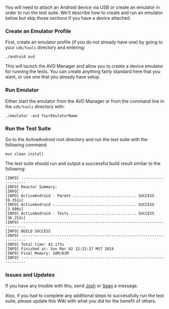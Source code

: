 You will need to attach an Android device via USB or create an emulator in order to run the test suite. We'll describe how to create and run an emulator below but skip those sections if you have a device attached.

### Create an Emulator Profile

First, create an emulator profile (if you do not already have one) by going to your `sdk/tools` directory and entering:

    ./android avd

This will launch the AVD Manager and allow you to create a device emulator for running the tests. You can create anything fairly standard here that you want, or use one that you already have setup.


### Run Emulator

Either start the emulator from the AVD Manager or from the command line in the `sdk/tools` directory with:

    ./emulator -avd YourEmulatorName


### Run the Test Suite

Go to the ActiveAndroid root directory and run the test suite with the following command:

    mvn clean install

The test suite should run and output a successful build result similar to the following:

    [INFO] ------------------------------------------------------------------------
    [INFO] Reactor Summary:
    [INFO] 
    [INFO] ActiveAndroid - Parent ............................ SUCCESS [0.351s]
    [INFO] ActiveAndroid ..................................... SUCCESS [3.880s]
    [INFO] ActiveAndroid - Tests ............................. SUCCESS [36.252s]
    [INFO] ------------------------------------------------------------------------
    [INFO] BUILD SUCCESS
    [INFO] ------------------------------------------------------------------------
    [INFO] Total time: 42.173s
    [INFO] Finished at: Sun Mar 02 12:22:37 MST 2014
    [INFO] Final Memory: 18M/81M
    [INFO] ------------------------------------------------------------------------


### Issues and Updates

If you have any trouble with this, send [Josh](https://github.com/joshuapinter) or [Sean](https://github.com/SeanPONeil) a message.

Also, if you had to complete any additional steps to successfully run the test suite, please update this Wiki with what you did for the benefit of others.

